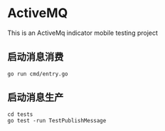# ActiveMQ
This is an ActiveMq indicator mobile testing project


## 启动消息消费

```shell
go run cmd/entry.go
```

## 启动消息生产

```shell
cd tests
go test -run TestPublishMessage
```